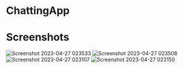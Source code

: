# ChattingApp
# Screenshots
![Screenshot 2023-04-27 023533](https://user-images.githubusercontent.com/124710627/234730856-88ab7186-4eff-43e3-8658-e75d6986d97f.png)
![Screenshot 2023-04-27 023508](https://user-images.githubusercontent.com/124710627/234731164-78c57aa8-40d6-4bf7-ac5a-553419e6c5b7.png)
![Screenshot 2023-04-27 023107](https://user-images.githubusercontent.com/124710627/234730893-c06e404e-a104-4cc5-a61c-c3911b1d8948.png)
![Screenshot 2023-04-27 023150](https://user-images.githubusercontent.com/124710627/234730920-230bc293-10df-4af3-a947-e88e1806da26.png)
